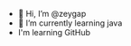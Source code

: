 - 👋 Hi, I’m @zeygap
- 🌱 I’m currently learning java
- I'm learning GitHub

<!---
zeygap/zeygap is a ✨ special ✨ repository because its `README.md` (this file) appears on your GitHub profile.
You can click the Preview link to take a look at your changes.
--->
